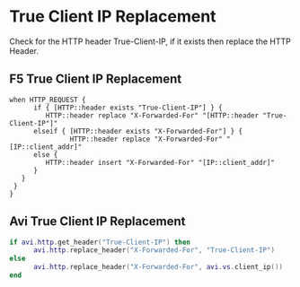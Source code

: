# True Client IP Replacement

Check for the HTTP header True-Client-IP, if it exists then replace the HTTP Header.

## F5 True Client IP Replacement

```
when HTTP_REQUEST {
      if { [HTTP::header exists "True-Client-IP"] } {
         HTTP::header replace "X-Forwarded-For" "[HTTP::header "True-Client-IP"]"
      elseif { [HTTP::header exists "X-Forwarded-For"] } {
               HTTP::header replace "X-Forwarded-For" "[IP::client_addr]"
      else {
         HTTP::header insert "X-Forwarded-For" "[IP::client_addr]"
      }
   }
 }
}
```

## Avi True Client IP Replacement

```lua
if avi.http.get_header("True-Client-IP") then
      avi.http.replace_header("X-Forwarded-For", "True-Client-IP")
else 
      avi.http.replace_header("X-Forwarded-For", avi.vs.client_ip())
end
```

